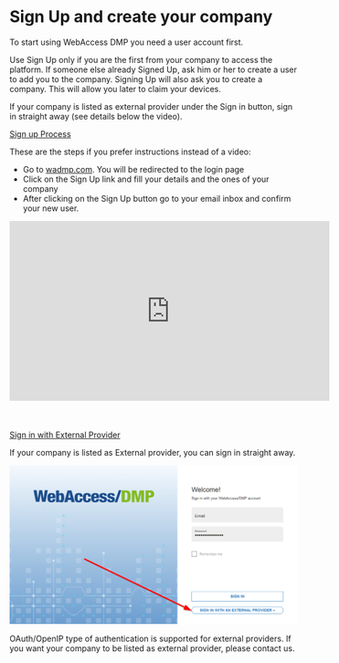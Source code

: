 # Sign Up and create your company



To start using WebAccess DMP you need a user account first. 

Use Sign Up only if you are the first from your company to access the platform. If someone else already Signed Up, ask him or her to create a user to add you to the company. Signing Up will also ask you to create a company. This will allow you later to claim your devices.

If your company is listed as external provider under the Sign in button, sign in straight away (see details below the video).


<u>Sign up Process</u>

These are the steps if you prefer instructions instead of a video:
- Go to [wadmp.com](https://wadmp.com). You will be redirected to the login page
- Click on the Sign Up link and fill your details and the ones of your company
- After clicking on the Sign Up button go to your email inbox and confirm your new user.


<iframe width="560" height="315" src="https://www.youtube.com/embed/fDfFuPSz90w" frameborder="0" allow="accelerometer; autoplay; encrypted-media; gyroscope; picture-in-picture" allowfullscreen></iframe>
  
&nbsp;    
&nbsp;   
<u>Sign in with External Provider</u>

If your company is listed as External provider, you can sign in straight away.

![External provider](./external_provider.png "External provider")

OAuth/OpenIP type of authentication is supported for external providers. If you want your company to be listed as external provider, please contact us.

